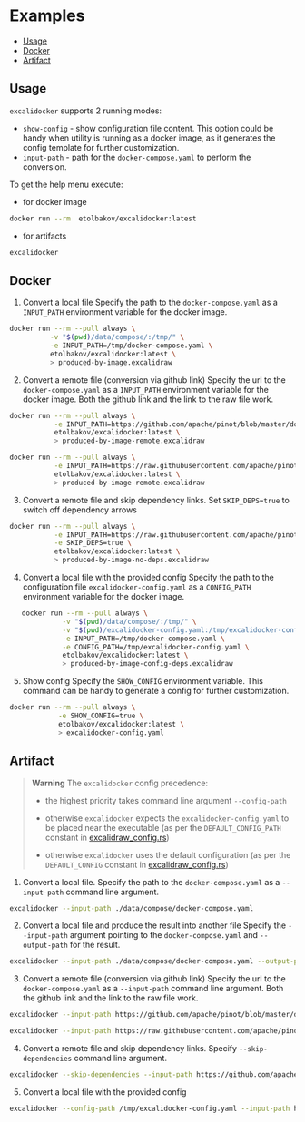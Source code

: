 Examples
=================
<!--ts-->
   * [Usage](#usage)
   * [Docker](#docker)
   * [Artifact](#artifact)
<!--te-->

## Usage 
`excalidocker` supports 2 running modes:
   - `show-config` - show configuration file content. This option could be handy when utility is running as a docker image, 
   as it generates the config template for further customization.
   - `input-path` - path for the `docker-compose.yaml` to perform the conversion.

To get the help menu execute:
 
 - for docker image
```sh
docker run --rm  etolbakov/excalidocker:latest
```
 - for artifacts
```sh
excalidocker
```

## Docker
1. Convert a local file
Specify the path to the `docker-compose.yaml` as a `INPUT_PATH` environment variable for the docker image.

 ```sh
docker run --rm --pull always \
           -v "$(pwd)/data/compose/:/tmp/" \
           -e INPUT_PATH=/tmp/docker-compose.yaml \
           etolbakov/excalidocker:latest \
           > produced-by-image.excalidraw
```

2. Convert a remote file (conversion via github link)
Specify the url to the `docker-compose.yaml` as a `INPUT_PATH` environment variable for the docker image.
Both the github link and the link to the raw file work.

```sh
docker run --rm --pull always \
           -e INPUT_PATH=https://github.com/apache/pinot/blob/master/docker/images/pinot/docker-compose.yml \
           etolbakov/excalidocker:latest \
           > produced-by-image-remote.excalidraw
```

```sh
docker run --rm --pull always \
           -e INPUT_PATH=https://raw.githubusercontent.com/apache/pinot/master/docker/images/pinot/docker-compose.yml \
           etolbakov/excalidocker:latest \
           > produced-by-image-remote.excalidraw
```

3. Convert a remote file and skip dependency links.
Set `SKIP_DEPS=true` to switch off dependency arrows

```sh
docker run --rm --pull always \
           -e INPUT_PATH=https://raw.githubusercontent.com/apache/pinot/master/docker/images/pinot/docker-compose.yml \
           -e SKIP_DEPS=true \
           etolbakov/excalidocker:latest \
           > produced-by-image-no-deps.excalidraw
```

4. Convert a local file with the provided config
Specify the path to the  configuration file `excalidocker-config.yaml` as a `CONFIG_PATH` environment variable for the docker image.
```sh
   docker run --rm --pull always \
             -v "$(pwd)/data/compose/:/tmp/" \
             -v "$(pwd)/excalidocker-config.yaml:/tmp/excalidocker-config.yaml" \
             -e INPUT_PATH=/tmp/docker-compose.yaml \
             -e CONFIG_PATH=/tmp/excalidocker-config.yaml \
             etolbakov/excalidocker:latest \
             > produced-by-image-config-deps.excalidraw
```

5. Show config
Specify the `SHOW_CONFIG` environment variable. This command can be handy to generate a config for further customization.
```sh
docker run --rm --pull always \
            -e SHOW_CONFIG=true \
            etolbakov/excalidocker:latest \
            > excalidocker-config.yaml
```

## Artifact
> **Warning**
>  The `excalidocker` config precedence:
> 
>   - the highest priority takes command line argument `--config-path`
> 
>   - otherwise `excalidocker` expects the `excalidocker-config.yaml` to be placed near the executable (as per the `DEFAULT_CONFIG_PATH` constant in [excalidraw_config.rs](./provide_link))
> 
>   - otherwise `excalidocker` uses the default configuration (as per the `DEFAULT_CONFIG` constant in [excalidraw_config.rs](./provide_link))

1. Convert a local file.
Specify the path to the `docker-compose.yaml` as a `--input-path` command line argument.

```sh
excalidocker --input-path ./data/compose/docker-compose.yaml
```

2. Convert a local file and produce the result into another file
Specify the `--input-path` argument pointing to the `docker-compose.yaml` and `--output-path` for the result.

```sh
excalidocker --input-path ./data/compose/docker-compose.yaml --output-path /tmp/result.excalidraw
```

3. Convert a remote file (conversion via github link)
Specify the url to the `docker-compose.yaml` as a `--input-path` command line argument.
Both the github link and the link to the raw file work.

```sh
excalidocker --input-path https://github.com/apache/pinot/blob/master/docker/images/pinot/docker-compose.yml
```
```sh
excalidocker --input-path https://raw.githubusercontent.com/apache/pinot/master/docker/images/pinot/docker-compose.yml
```

4. Convert a remote file and skip dependency links.
Specify `--skip-dependencies` command line argument.

```sh
excalidocker --skip-dependencies --input-path https://github.com/apache/pinot/blob/master/docker/images/pinot/docker-compose.yml
```

5. Convert a local file with the provided config

```sh
excalidocker --config-path /tmp/excalidocker-config.yaml --input-path https://github.com/apache/pinot/blob/master/docker/images/pinot/docker-compose.yml
```
	

